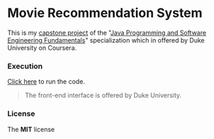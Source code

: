 # Movie Recommendation System
  This is my [capstone project](https://www.coursera.org/learn/java-programming-recommender/home/welcome) of the "[Java Programming and Software Engineering Fundamentals](https://www.coursera.org/specializations/java-programming)" specialization which in offered by Duke University on Coursera.

### Execution
  [Click here](http://www.dukelearntoprogram.com/capstone/recommender.php?id=mX4vDAHKYWy7gi) to run the code.
  > The front-end interface is offered by Duke University.

### License
  The **MIT** license